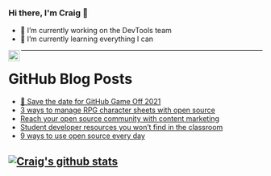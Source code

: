 ### Hi there, I'm Craig 👋

<!--
**CraigTeelFugro/CraigTeelFugro** is a ✨ _special_ ✨ repository because its `README.md` (this file) appears on your GitHub profile.

Here are some ideas to get you started:
-->

- 🔭 I’m currently working on the DevTools team
- 🌱 I’m currently learning everything I can

[<img align="left" alt="Craig Teel | LinkedIn" width="22px" src="https://cdn.jsdelivr.net/npm/simple-icons@v3/icons/linkedin.svg" />][linkedin]

---

# GitHub Blog Posts

<!-- BLOG-POST-LIST:START -->
- [💾 Save the date for GitHub Game Off 2021](https://github.blog/2021-10-15-save-the-date-for-github-game-off-2021/)
- [3 ways to manage RPG character sheets with open source](https://opensource.com/article/21/10/manage-rpg-character-sheets)
- [Reach your open source community with content marketing](https://opensource.com/article/21/10/content-marketing-open-source-community)
- [Student developer resources you won’t find in the classroom](https://github.blog/2021-10-14-student-developer-resources-wont-find-classroom/)
- [9 ways to use open source every day](https://opensource.com/article/21/10/open-source-tools)
<!-- BLOG-POST-LIST:END -->

## [![Craig's github stats](https://github-readme-stats.vercel.app/api?username=craigteelfugro)](https://github.com/anuraghazra/github-readme-stats)


[linkedin]: https://linkedin.com/in/craig-teel-b8786771
